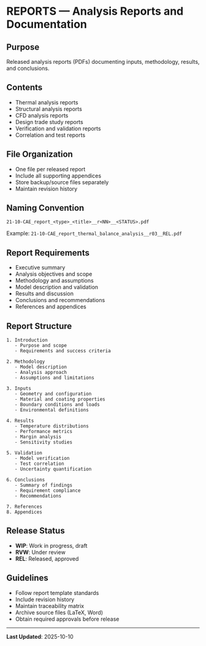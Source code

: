 # REPORTS — Analysis Reports and Documentation

## Purpose
Released analysis reports (PDFs) documenting inputs, methodology, results, and conclusions.

## Contents
- Thermal analysis reports
- Structural analysis reports
- CFD analysis reports
- Design trade study reports
- Verification and validation reports
- Correlation and test reports

## File Organization
- One file per released report
- Include all supporting appendices
- Store backup/source files separately
- Maintain revision history

## Naming Convention
```
21-10-CAE_report_<type>_<title>__r<NN>__<STATUS>.pdf
```

Example: `21-10-CAE_report_thermal_balance_analysis__r03__REL.pdf`

## Report Requirements
- Executive summary
- Analysis objectives and scope
- Methodology and assumptions
- Model description and validation
- Results and discussion
- Conclusions and recommendations
- References and appendices

## Report Structure
```
1. Introduction
   - Purpose and scope
   - Requirements and success criteria
   
2. Methodology
   - Model description
   - Analysis approach
   - Assumptions and limitations
   
3. Inputs
   - Geometry and configuration
   - Material and coating properties
   - Boundary conditions and loads
   - Environmental definitions
   
4. Results
   - Temperature distributions
   - Performance metrics
   - Margin analysis
   - Sensitivity studies
   
5. Validation
   - Model verification
   - Test correlation
   - Uncertainty quantification
   
6. Conclusions
   - Summary of findings
   - Requirement compliance
   - Recommendations
   
7. References
8. Appendices
```

## Release Status
- **WIP**: Work in progress, draft
- **RVW**: Under review
- **REL**: Released, approved

## Guidelines
- Follow report template standards
- Include revision history
- Maintain traceability matrix
- Archive source files (LaTeX, Word)
- Obtain required approvals before release

---

**Last Updated**: 2025-10-10
